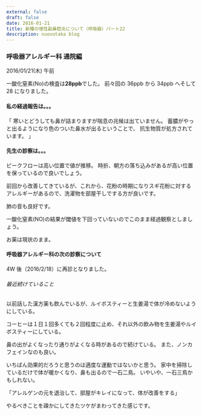 ```yaml
---
external: false
draft: false
date: 2016-01-21
title: 新種の慢性副鼻腔炎について（呼吸器）パート22
description: nuovotaka blog
---
```


### 呼吸器アレルギー科 通院編

2016/01/21(木) 午前

一酸化窒素(No)の検査は**28ppb**でした。
前々回の 36ppb から 34ppb へそして 28 になりました。

#### 私の経過報告は。。。

「
寒いとどうしても鼻が詰まりますが喘息の兆候は出ていません。
蓄膿がやっと出るようになり色のついた鼻水が出るということで、
抗生物質が処方されています。
」

#### 先生の診察は。。。

ピークフローは高い位置で値が推移。
時折、朝方の落ち込みがあるが高い位置を保っているので良いでしょう。

前回から改善してきているが、これから、花粉の時期になりスギ花粉に対する
アレルギーがあるので、洗濯物を部屋干しでする方が良いです。

肺の音も良好です。

一酸化窒素(NO)の結果が閾値を下回っていないのでこのまま経過観察としましょう。

お薬は現状のまま。

#### 呼吸器アレルギー科の次の診察について

4W 後（2016/2/18）に再診となりました。

###### 最近続けていること

以前話した漢方薬も飲んでいるが、ルイボスティーと生姜湯で体が冷めないようにしている。

コーヒーは１日１回多くても２回程度に止め、それ以外の飲み物を生姜湯やルイボスティーにしている。

鼻の出がよくなったり通りがよくなる時があるので続けている。
また、ノンカフェインなのも良い。

いちばん効果的だろうと思うのは適度な運動ではないかと思う。
家中を掃除しているだけで体が暖かくなり、鼻も出るので一石二鳥。
いやいや、一石三鳥かもしれない。

「アレルゲンの元を退治して、部屋がキレイになって、体が改善をする」

やるべきことを疎かにしてきたツケがまわってきた感じです。
